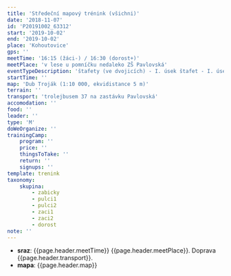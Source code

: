```yaml
---
title: 'Středeční mapový trénink (všichni)'
date: '2018-11-07'
id: 'P20191002_63312'
start: '2019-10-02'
end: '2019-10-02'
place: 'Kohoutovice'
gps: ''
meetTime: '16:15 (žáci-) / 16:30 (dorost+)'
meetPlace: 'v lese u pomníčku nedaleko ZŠ Pavlovská'
eventTypeDescription: 'štafety (ve dvojicích) - I. úsek štafet - I. úsek štafet - I. úsek štafet'
startTime: ''
map: 'Dub Troják (1:10 000, ekvidistance 5 m)'
terrain: ''
transport: 'trolejbusem 37 na zastávku Pavlovská'
accomodation: ''
food: ''
leader: ''
type: 'M'
doWeOrganize: ''
trainingCamp:
    program: ''
    price: ''
    thingsToTake: ''
    return: ''
    signups: ''
template: trenink
taxonomy:
    skupina:
        - zabicky
        - pulci1
        - pulci2
        - zaci1
        - zaci2
        - dorost
note: ''
---
```

* **sraz**: {{page.header.meetTime}} {{page.header.meetPlace}}. Doprava {{page.header.transport}}.
* **mapa**: {{page.header.map}}
